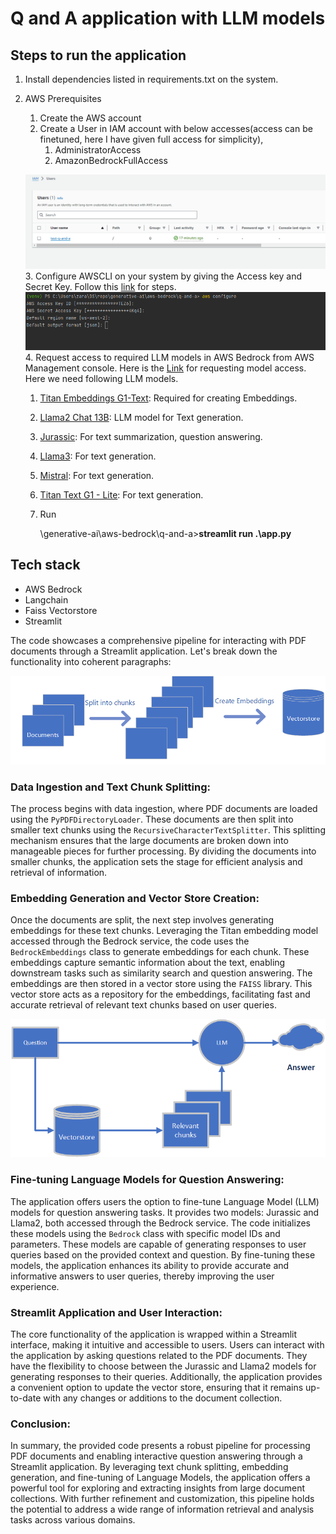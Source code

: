 # Q and A application with LLM models

## Steps to run the application
1. Install dependencies listed in requirements.txt on the system.
2. AWS Prerequisites
   1. Create the AWS account
   2. Create a User in IAM account with below accesses(access can be finetuned, here I have given full access for simplicity),
      1. AdministratorAccess
      2. AmazonBedrockFullAccess 
      
   ![Block diagram of app.](../assets/q-and-a/IAM_user.png)
   3. Configure AWSCLI on your system by giving the Access key and Secret Key. Follow this [link](https://docs.aws.amazon.com/cli/v1/userguide/cli-chap-configure.html) for steps.
    ![Block diagram of app.](../assets/q-and-a/awsconfigure.png)
   4. Request access to required LLM models in AWS Bedrock from AWS Management console. Here is the [Link](https://us-west-2.console.aws.amazon.com/bedrock/home?region=us-west-2#/modelaccess) for requesting model access. 
      Here we need following LLM models. 
      1. [Titan Embeddings G1-Text](https://us-west-2.console.aws.amazon.com/bedrock/home?region=us-west-2#/providers?model=amazon.titan-embed-text-v1): Required for creating Embeddings. 
      2. [Llama2 Chat 13B](https://us-west-2.console.aws.amazon.com/bedrock/home?region=us-west-2#/providers?model=meta.llama2-13b-chat-v1): LLM model for Text generation. 
      3. [Jurassic](https://us-west-2.console.aws.amazon.com/bedrock/home?region=us-west-2#/providers?model=ai21.j2-mid-v1): For text summarization, question answering.
      4. [Llama3](https://us-west-2.console.aws.amazon.com/bedrock/home?region=us-west-2#/providers?model=meta.llama3-8b-instruct-v1:0): For text generation.
      5. [Mistral](https://us-west-2.console.aws.amazon.com/bedrock/home?region=us-west-2#/providers?model=amazon.titan-text-lite-v1): For text generation.
      6. [Titan Text G1 - Lite](https://us-west-2.console.aws.amazon.com/bedrock/home?region=us-west-2#/providers?model=amazon.titan-text-lite-v1): For text generation.

   5. Run

      \generative-ai\aws-bedrock\q-and-a>**streamlit run .\app.py**
      

## Tech stack

* AWS Bedrock
* Langchain
* Faiss Vectorstore
* Streamlit


The code showcases a comprehensive pipeline for interacting with PDF documents through a Streamlit application. Let's break down the functionality into coherent paragraphs:

![Block diagram of app.](../assets/q-and-a/qanda_1.png)


### Data Ingestion and Text Chunk Splitting:

The process begins with data ingestion, where PDF documents are loaded using the `PyPDFDirectoryLoader`. These documents are then split into smaller text chunks using the `RecursiveCharacterTextSplitter`. This splitting mechanism ensures that the large documents are broken down into manageable pieces for further processing. By dividing the documents into smaller chunks, the application sets the stage for efficient analysis and retrieval of information.

### Embedding Generation and Vector Store Creation:

Once the documents are split, the next step involves generating embeddings for these text chunks. Leveraging the Titan embedding model accessed through the Bedrock service, the code uses the `BedrockEmbeddings` class to generate embeddings for each chunk. These embeddings capture semantic information about the text, enabling downstream tasks such as similarity search and question answering. The embeddings are then stored in a vector store using the `FAISS` library. This vector store acts as a repository for the embeddings, facilitating fast and accurate retrieval of relevant text chunks based on user queries.

![Block diagram of app.](../assets/q-and-a/qa_2.png)

### Fine-tuning Language Models for Question Answering:

The application offers users the option to fine-tune Language Model (LLM) models for question answering tasks. It provides two models: Jurassic and Llama2, both accessed through the Bedrock service. The code initializes these models using the `Bedrock` class with specific model IDs and parameters. These models are capable of generating responses to user queries based on the provided context and question. By fine-tuning these models, the application enhances its ability to provide accurate and informative answers to user queries, thereby improving the user experience.

### Streamlit Application and User Interaction:

The core functionality of the application is wrapped within a Streamlit interface, making it intuitive and accessible to users. Users can interact with the application by asking questions related to the PDF documents. They have the flexibility to choose between the Jurassic and Llama2 models for generating responses to their queries. Additionally, the application provides a convenient option to update the vector store, ensuring that it remains up-to-date with any changes or additions to the document collection.

### Conclusion:

In summary, the provided code presents a robust pipeline for processing PDF documents and enabling interactive question answering through a Streamlit application. By leveraging text chunk splitting, embedding generation, and fine-tuning of Language Models, the application offers a powerful tool for exploring and extracting insights from large document collections. With further refinement and customization, this pipeline holds the potential to address a wide range of information retrieval and analysis tasks across various domains.
